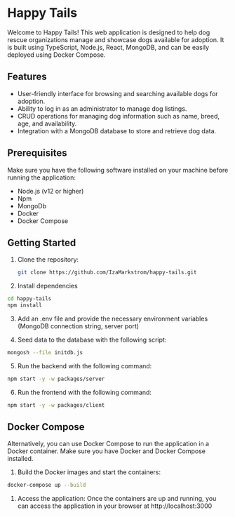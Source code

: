 # Happy Tails

Welcome to Happy Tails! This web application is designed to help dog rescue organizations manage and showcase dogs available for adoption. It is built using TypeScript, Node.js, React, MongoDB, and can be easily deployed using Docker Compose.

## Features

- User-friendly interface for browsing and searching available dogs for adoption.
- Ability to log in as an administrator to manage dog listings.
- CRUD operations for managing dog information such as name, breed, age, and availability.
- Integration with a MongoDB database to store and retrieve dog data.

## Prerequisites

Make sure you have the following software installed on your machine before running the application:

- Node.js (v12 or higher)
- Npm
- MongoDb
- Docker
- Docker Compose

## Getting Started

1. Clone the repository:

   ```bash
   git clone https://github.com/IzaMarkstrom/happy-tails.git
   ```

2. Install dependencies

```bash
cd happy-tails
npm install
```

3. Add an .env file and provide the necessary environment variables (MongoDB connection string, server port)

4. Seed data to the database with the following script:

```bash
mongosh --file initdb.js
```

5. Run the backend with the following command:

```bash
npm start -y -w packages/server
```

6. Run the frontend with the following command:

```bash
npm start -y -w packages/client
```

## Docker Compose

Alternatively, you can use Docker Compose to run the application in a Docker container. Make sure you have Docker and Docker Compose installed.

1. Build the Docker images and start the containers:

```bash
docker-compose up --build
```

1. Access the application:
   Once the containers are up and running, you can access the application in your browser at http://localhost:3000
